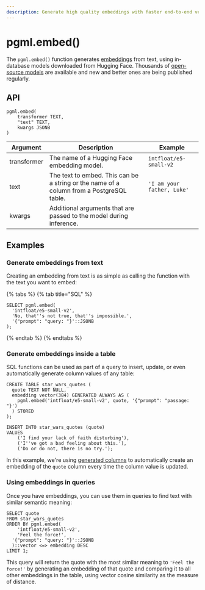 ```yaml
---
description: Generate high quality embeddings with faster end-to-end vector operations without an additional vector database.
---
```


# pgml.embed()

The `pgml.embed()` function generates [embeddings](/docs/use-cases/embeddings/) from text, using in-database models downloaded from Hugging Face. Thousands of [open-source models](https://huggingface.co/models?library=sentence-transformers) are available and new and better ones are being published regularly.

## API

```postgresql
pgml.embed(
    transformer TEXT,
    "text" TEXT,
    kwargs JSONB
)
```

| Argument | Description | Example |
|----------|-------------|---------|
| transformer | The name of a Hugging Face embedding model. | `intfloat/e5-small-v2` |
| text | The text to embed. This can be a string or the name of a column from a PostgreSQL table. | `'I am your father, Luke'` |
| kwargs | Additional arguments that are passed to the model during inference. | |

## Examples

### Generate embeddings from text

Creating an embedding from text is as simple as calling the function with the text you want to embed:

{% tabs %}
{% tab title="SQL" %}

```postgresql
SELECT pgml.embed(
  'intfloat/e5-small-v2',
  'No, that''s not true, that''s impossible.',
  '{"prompt": "query: "}'::JSONB
);
```

{% endtab %}
{% endtabs %}

### Generate embeddings inside a table

SQL functions can be used as part of a query to insert, update, or even automatically generate column values of any table:

```postgresql
CREATE TABLE star_wars_quotes (
  quote TEXT NOT NULL,
  embedding vector(384) GENERATED ALWAYS AS (
    pgml.embed('intfloat/e5-small-v2', quote, '{"prompt": "passage: "}')
  ) STORED
);

INSERT INTO star_wars_quotes (quote)
VALUES
    ('I find your lack of faith disturbing'),
    ('I''ve got a bad feeling about this.'),
    ('Do or do not, there is no try.');
```

In this example, we're using [generated columns](https://www.postgresql.org/docs/current/ddl-generated-columns.html) to automatically create an embedding of the `quote` column every time the column value is updated.

### Using embeddings in queries

Once you have embeddings, you can use them in queries to find text with similar semantic meaning:

```postgresql
SELECT quote
FROM star_wars_quotes
ORDER BY pgml.embed(
    'intfloat/e5-small-v2',
    'Feel the force!',
  '{"prompt": "query: "}'::JSONB
  )::vector <=> embedding DESC
LIMIT 1;
```

This query will return the quote with the most similar meaning to `'Feel the force!'` by generating an embedding of that quote and comparing it to all other embeddings in the table, using vector cosine similarity as the measure of distance.
